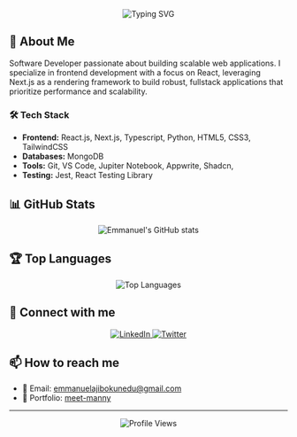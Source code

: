 <div align="center">
  <img src="https://readme-typing-svg.demolab.com?font=Fira+Code&weight=600&size=28&duration=3000&pause=500&color=3FA5E6&center=true&vCenter=true&random=false&width=435&lines=Hi+👋,+I'm+Manny;A+Software+Engineer;Frontend+Developer;ML+Enthusiast;Jesus+Steward" alt="Typing SVG" />
</div>

## 🚀 About Me
Software Developer passionate about building scalable web applications. I specialize in frontend development with a focus on React, leveraging Next.js as a rendering framework to build robust, fullstack applications that prioritize performance and scalability.

### 🛠️ Tech Stack
- **Frontend:** React.js, Next.js, Typescript, Python, HTML5, CSS3, TailwindCSS
- **Databases:** MongoDB
- **Tools:** Git, VS Code, Jupiter Notebook, Appwrite, Shadcn, 
- **Testing:** Jest, React Testing Library

## 📊 GitHub Stats
<div align="center">
  <img src="https://github-readme-stats.vercel.app/api?username=EmmanuelAjibokun&show_icons=true&theme=tokyonight" alt="Emmanuel's GitHub stats" />
</div>

## 🏆 Top Languages
<div align="center">
  <img src="https://github-readme-stats.vercel.app/api/top-langs/?username=EmmanuelAjibokun&layout=compact&theme=tokyonight&hide=Jupyter%20Notebook,Lasso,html" alt="Top Languages" />
</div>

## 🤝 Connect with me
<div align="center">
  <a href="https://www.linkedin.com/in/emmanuel-ajibokun/" target="_blank">
    <img src="https://img.shields.io/badge/LinkedIn-0077B5?style=for-the-badge&logo=linkedin&logoColor=white" alt="LinkedIn" />
  </a>
  <a href="https://twitter.com/meet_manny" target="_blank">
    <img src="https://img.shields.io/badge/Twitter-1DA1F2?style=for-the-badge&logo=twitter&logoColor=white" alt="Twitter" />
  </a>
</div>

## 📫 How to reach me
- 📧 Email: emmanuelajibokunedu@gmail.com
- 💼 Portfolio: [meet-manny](https://meet-manny.vercel.app/)

---
<div align="center">
  <img src="https://komarev.com/ghpvc/?username=EmmanuelAjibokun&color=blue" alt="Profile Views" />
</div>


<!--START_SECTION:activity-->
